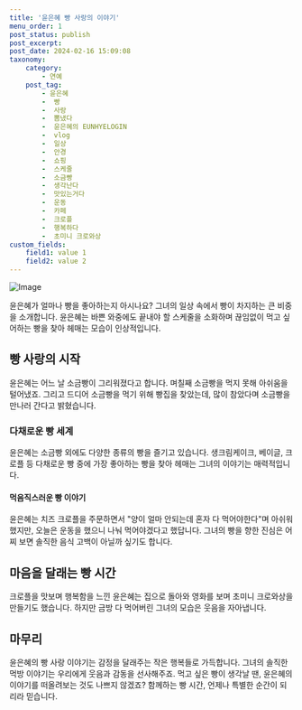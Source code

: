 ```yaml
---
title: '윤은혜 빵 사랑의 이야기'
menu_order: 1
post_status: publish
post_excerpt: 
post_date: 2024-02-16 15:09:08
taxonomy:
    category:
        - 연예
    post_tag:
        - 윤은혜
        -  빵
        -  사랑
        -  뽐냈다
        -  윤은혜의 EUNHYELOGIN
        -  vlog
        -  일상
        -  안경
        -  쇼핑
        -  스케줄
        -  소금빵
        -  생각난다
        -  맛있는거다
        -  운동
        -  카페
        -  크로플
        -  행복하다
        -  초미니 크로와상
custom_fields:
    field1: value 1
    field2: value 2
---
```


![Image](https://mimgnews.pstatic.net/image/109/2024/02/10/0005015998_001_20240210170903287.jpg?type=w540)

윤은혜가 얼마나 빵을 좋아하는지 아시나요? 그녀의 일상 속에서 빵이 차지하는 큰 비중을 소개합니다. 윤은혜는 바쁜 와중에도 끝내야 할 스케줄을 소화하며 끊임없이 먹고 싶어하는 빵을 찾아 헤매는 모습이 인상적입니다.
## 빵 사랑의 시작
윤은혜는 어느 날 소금빵이 그리워졌다고 합니다. 며칠째 소금빵을 먹지 못해 아쉬움을 털어냈죠. 그리고 드디어 소금빵을 먹기 위해 빵집을 찾았는데, 많이 참았다며 소금빵을 만나러 간다고 밝혔습니다.
### 다채로운 빵 세계
윤은혜는 소금빵 외에도 다양한 종류의 빵을 즐기고 있습니다. 생크림케이크, 베이글, 크로플 등 다채로운 빵 중에 가장 좋아하는 빵을 찾아 헤매는 그녀의 이야기는 매력적입니다.
#### 먹음직스러운 빵 이야기
윤은혜는 치즈 크로플을 주문하면서 "양이 얼마 안되는데 혼자 다 먹어야한다"며 아쉬워했지만, 오늘은 운동을 했으니 나눠 먹어야겠다고 했답니다. 그녀의 빵을 향한 진심은 어찌 보면 솔직한 음식 고백이 아닐까 싶기도 합니다.
## 마음을 달래는 빵 시간
크로플을 맛보며 행복함을 느낀 윤은혜는 집으로 돌아와 영화를 보며 초미니 크로와상을 만들기도 했습니다. 하지만 금방 다 먹어버린 그녀의 모습은 웃음을 자아냅니다.
## 마무리
윤은혜의 빵 사랑 이야기는 감정을 달래주는 작은 행복들로 가득합니다. 그녀의 솔직한 먹방 이야기는 우리에게 웃음과 감동을 선사해주죠. 먹고 싶은 빵이 생각날 땐, 윤은혜의 이야기를 떠올려보는 것도 나쁘지 않겠죠? 함께하는 빵 시간, 언제나 특별한 순간이 되리라 믿습니다.

